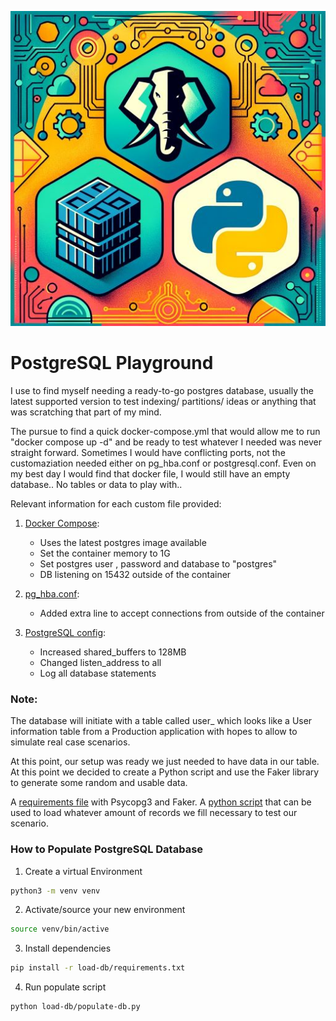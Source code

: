 ![](./img/PostgreSQL-playground.jpg)

# PostgreSQL Playground

I use to find myself needing a ready-to-go postgres database, usually the latest supported version to test indexing/ partitions/ ideas or anything that was scratching that part of my mind. 

The pursue to find a quick docker-compose.yml that would allow me to run "docker compose up -d" and be ready to test whatever I needed was never straight forward. Sometimes I would have conflicting ports, not the customaziation needed either on pg_hba.conf or postgresql.conf. Even on my best day I would find that docker file, I would still have an empty database.. No tables or data to play with.. 

Relevant information for each custom file provided:

1. [Docker Compose](./docker-compose.yml): 
    - Uses the latest postgres image available
    - Set the container memory to 1G 
    - Set postgres user , password and database to "postgres"
    - DB listening on 15432 outside of the container

2. [pg_hba.conf](./db-config/pg_hba.conf):
    - Added extra line to accept connections from outside of the container

3. [PostgreSQL config](./db-config/postgresql.conf): 
    - Increased shared_buffers to 128MB
    - Changed listen_address to all
    - Log all database statements

### Note:
The database will initiate with a table called user_ which looks like a User information table from a Production application with hopes to allow to simulate real case scenarios.

At this point, our setup was ready we just needed to have data in our table. At this point we decided to create a Python script and use the Faker library to generate some random and usable data. 


A [requirements file](./load-db/requirements.txt) with Psycopg3 and Faker.
A [python script](./load-db/populate-db.py) that can be used to load whatever amount of records we fill necessary to test our scenario. 
 
### How to Populate PostgreSQL Database 

1. Create a virtual Environment 
```bash
python3 -m venv venv
```

2. Activate/source your new environment
```bash
source venv/bin/active
```

3. Install dependencies
```bash 
pip install -r load-db/requirements.txt
```

4. Run populate script 
```bash
python load-db/populate-db.py
```
